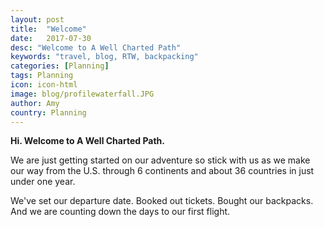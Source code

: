 ```yaml
---
layout: post
title:  "Welcome"
date:   2017-07-30
desc: "Welcome to A Well Charted Path"
keywords: "travel, blog, RTW, backpacking"
categories: [Planning]
tags: Planning
icon: icon-html
image: blog/profilewaterfall.JPG
author: Amy
country: Planning
---
```


**Hi.  Welcome to A Well Charted Path.**

We are just getting started on our adventure so stick with us as we make our way from the U.S. through 6 continents and about 36 countries in just under one year.

We've set our departure date. Booked out tickets. Bought our backpacks. And we are counting down the days to our first flight. 
